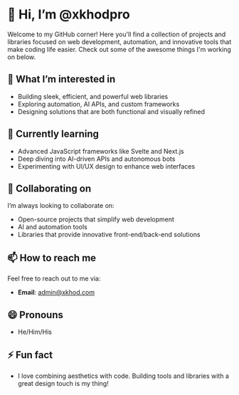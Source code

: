 # 👋 Hi, I’m @xkhodpro

Welcome to my GitHub corner! Here you'll find a collection of projects and libraries focused on web development, automation, and innovative tools that make coding life easier. Check out some of the awesome things I'm working on below.

## 👀 What I’m interested in

- Building sleek, efficient, and powerful web libraries
- Exploring automation, AI APIs, and custom frameworks
- Designing solutions that are both functional and visually refined

## 🌱 Currently learning

- Advanced JavaScript frameworks like Svelte and Next.js
- Deep diving into AI-driven APIs and autonomous bots
- Experimenting with UI/UX design to enhance web interfaces

## 💞️ Collaborating on

I’m always looking to collaborate on:
- Open-source projects that simplify web development
- AI and automation tools
- Libraries that provide innovative front-end/back-end solutions

## 📫 How to reach me

Feel free to reach out to me via:
- **Email**: [admin@xkhod.com](mailto:admin@xkhod.com)

## 😄 Pronouns

- He/Him/His

## ⚡ Fun fact 

- I love combining aesthetics with code. Building tools and libraries with a great design touch is my thing!
